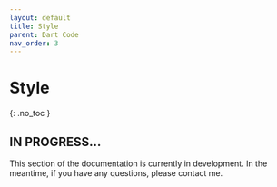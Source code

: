 ```yaml
---
layout: default
title: Style
parent: Dart Code
nav_order: 3
---
```


# Style
{: .no_toc }

## IN PROGRESS...

This section of the documentation is currently in development. In the meantime, if you have any questions, please contact me.
